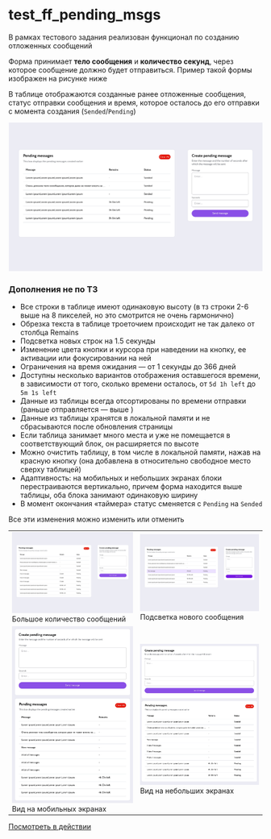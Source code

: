 # test_ff_pending_msgs

В рамках тестового задания реализован функционал по созданию отложенных сообщений

Форма принимает **тело сообщения** и **количество секунд**, через которое сообщение должно будет отправиться. Пример такой формы изображен на рисунке ниже

В таблице отображаются созданные ранее отложенные сообщения, статус отправки сообщения и время, которое осталось до его отправки с момента создания (`Sended`/`Pending`)

[![Посмотреть в действии](./assets/images/total-view.jpg)](https://maxina29.github.io/test_ff_pending_msgs/index.html)

### Дополнения не по ТЗ

- Все строки в таблице имеют одинаковую высоту (в тз строки 2-6 выше на 8 пикселей, но это смотрится не очень гармонично)
- Обрезка текста в таблице троеточием происходит не так далеко от столбца Remains
- Подсветка новых строк на 1.5 секунды
- Изменение цвета кнопки и курсора при наведении на кнопку, ее активации или фокусировании на ней
- Ограничения на время ожидания — от 1 секунды до 366 дней
- Доступны несколько вариантов отображения оставшегося времени, в зависимости от того, сколько времени осталось, от `5d 1h left` до `5m 1s left`
- Данные из таблицы всегда отсортированы по времени отправки (раньше отправляется — выше )
- Данные из таблицы хранятся в локальной памяти и не сбрасываются после обновления страницы
- Если таблица занимает много места и уже не помещается в соответствующий блок, он расширяется по высоте
- Можно очистить таблицу, в том числе в локальной памяти, нажав на красную кнопку (она добавлена в относительно свободное место сверху таблицей)
- Адаптивность: на мобильных и небольших экранах блоки перестраиваются вертикально, причем форма находится выше таблицы, оба блока занимают одинаковую ширину
- В момент окончания «таймера» статус сменяется с `Pending` на `Sended`

Все эти изменения можно изменить или отменить

<table>
  <tr>
    <td><a href="https://maxina29.github.io/test_ff_pending_msgs/index.html"><img src="./assets/images/a-lot-of-messages.jpg"></a> Большое количество сообщений </td>
    <td><a href="https://maxina29.github.io/test_ff_pending_msgs/index.html"><img src="./assets/images/new-message.jpg"></a> Подсветка нового сообщения </td>
  </tr>
  <tr>
    <td><a href="https://maxina29.github.io/test_ff_pending_msgs/index.html"><img src="./assets/images/mobile-view.jpg"></a> Вид на мобильных экранах </td>
    <td><a href="https://maxina29.github.io/test_ff_pending_msgs/index.html"><img src="./assets/images/small-desktop-view.jpg"></a> Вид на небольших экранах </td>
  </tr>
</table>

[Посмотреть в действии](https://maxina29.github.io/test_ff_pending_msgs/index.html)
